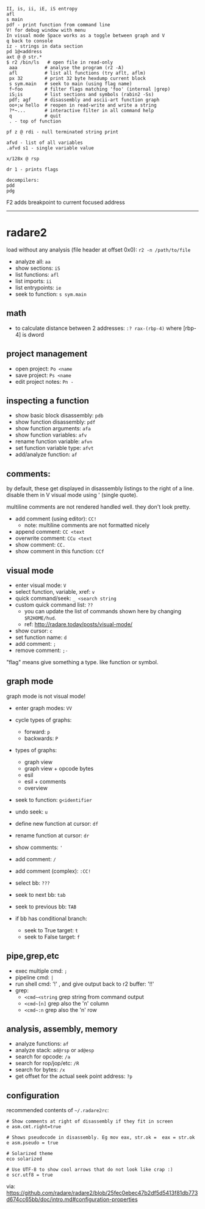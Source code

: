 ```
II, is, ii, iE, iS entropy
afl
s main
pdf - print function from command line
V! for debug window with menu
In visual mode Space works as a toggle between graph and V
q back to console
iz - strings in data section
pd 1@<address
axt @ @ str.*
$ r2 /bin/ls   # open file in read-only
 aaa          # analyse the program (r2 -A)
 afl          # list all functions (try aflt, aflm)
 px 32        # print 32 byte hexdump current block
 s sym.main   # seek to main (using flag name)
 f~foo        # filter flags matching 'foo' (internal |grep)
 iS;is        # list sections and symbols (rabin2 -Ss)
 pdf; agf     # disassembly and ascii-art function graph
 oo+;w hello  # reopen in read-write and write a string
 ?*~...       # interactive filter in all command help
 q            # quit
 . - top of function

pf z @ rdi - null terminated string print

afvd - list of all variables
.afvd s1 - single variable value

x/128x @ rsp

dr 1 - prints flags 

decompilers:
pdd
pdg
```


F2 adds breakpoint to current focused address


-----------------------

# radare2

load without any analysis (file header at offset 0x0): `r2 -n /path/to/file`

  - analyze all: `aa`
  - show sections: `iS`
  - list functions: `afl`
  - list imports: `ii`
  - list entrypoints: `ie`
  - seek to function: `s sym.main`

## math

  - to calculate distance between 2 addresses: `:? rax-(rbp-4)` where [rbp-4] is dword

## project management

  - open project: `Po <name`
  - save project: `Ps <name`
  - edit project notes: `Pn -`

## inspecting a function

  - show basic block disassembly: `pdb`
  - show function disassembly: `pdf`
  - show function arguments: `afa`
  - show function variables: `afv`
  - rename function variable: `afvn`
  - set function variable type: `afvt`
  - add/analyze function: `af`

## comments:
by default, these get displayed in disassembly listings to the right of a line.
disable them in V visual mode using ' (single quote).

multiline comments are not rendered handled well. they don't look pretty.

  - add comment (using editor): `CC!`
    - note: multiline comments are not formatted nicely
  - append comment: `CC <text`
  - overwrite comment: `CCu <text`
  - show comment: `CC.`
  - show comment in this function: `CCf`

## visual mode

  - enter visual mode: `V`
  - select function, variable, xref: `v`
  - quick command/seek: `_ <search string`
  - custom quick command list: `??`
    - you can update the list of commands shown here by changing `$R2HOME/hud`.
    - ref: http://radare.today/posts/visual-mode/
  - show cursor: `c`
  - set function name: `d`
  - add comment: `;`
  - remove comment: `;-`
  
"flag" means give something a type. like function or symbol.

## graph mode

graph mode is not visual mode!

  - enter graph modes: `VV`
  - cycle types of graphs:
    - forward: `p`
    - backwards: `P`

  - types of graphs:
      - graph view
      - graph view + opcode bytes
      - esil
      - esil + comments
      - overview

  - seek to function: `g<identifier`
  - undo seek: `u`
  - define new function at cursor: `df`
  - rename function at cursor: `dr`  
  - show comments: `'`
  - add comment: `/`
  - add comment (complex): `:CC!`
  - select bb: `???`
  - seek to next bb: `tab`
  - seek to previous bb: `TAB`
  - if bb has conditional branch:
    - seek to True target: `t`
    - seek to False target: `f`

## pipe,grep,etc ###

  - exec multiple cmd: `;`
  - pipeline cmd: `|`
  - run shell cmd: '!' , and give output back to r2 buffer: '!!'
  - grep:
    - `<cmd~<string` grep string from command output 
    - `<cmd~[n]` grep also the 'n' column
    - `<cmd~:n` grep also the 'n' row


## analysis, assembly, memory ###

  - analyze functions: `af`
  - analyze stack: `ad@rsp` or `ad@esp`
  - search for opcode: `/a`
  - search for rop/jop/etc: `/R`
  - search for bytes: `/x `
  - get offset for the actual seek point address: `?p`
    
## configuration

recommended contents of `~/.radare2rc`:
```
# Show comments at right of disassembly if they fit in screen
e asm.cmt.right=true

# Shows pseudocode in disassembly. Eg mov eax, str.ok =  eax = str.ok
e asm.pseudo = true

# Solarized theme
eco solarized

# Use UTF-8 to show cool arrows that do not look like crap :)
e scr.utf8 = true
```
via: https://github.com/radare/radare2/blob/25fec0ebec47b2df5d5413f81db773d674cc65bb/doc/intro.md#configuration-properties
